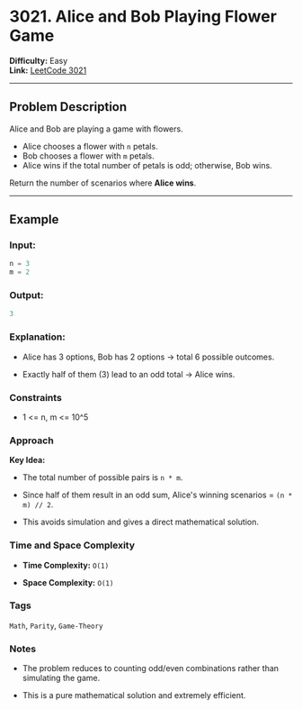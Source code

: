 # 3021. Alice and Bob Playing Flower Game

**Difficulty:** Easy  
**Link:** [LeetCode 3021](https://leetcode.com/problems/alice-and-bob-playing-flower-game/)

---

## Problem Description
Alice and Bob are playing a game with flowers.  
- Alice chooses a flower with `n` petals.  
- Bob chooses a flower with `m` petals.  
- Alice wins if the total number of petals is odd; otherwise, Bob wins.  

Return the number of scenarios where **Alice wins**.

---

## Example

### Input:
```python
n = 3
m = 2
```

### Output: 
```python
3
```

### Explanation:

- Alice has 3 options, Bob has 2 options → total 6 possible outcomes.

- Exactly half of them (3) lead to an odd total → Alice wins.

### Constraints

- 1 <= n, m <= 10^5

### Approach

**Key Idea:**

- The total number of possible pairs is `n * m`.

- Since half of them result in an odd sum, Alice's winning scenarios = `(n * m) // 2`.

- This avoids simulation and gives a direct mathematical solution.

### Time and Space Complexity

- **Time Complexity:** `O(1)`

- **Space Complexity:** `O(1)`

### Tags

`Math`, `Parity`, `Game-Theory`

### Notes

- The problem reduces to counting odd/even combinations rather than simulating the game.

- This is a pure mathematical solution and extremely efficient.
